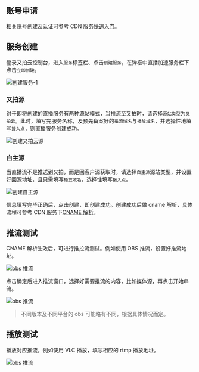 ## 账号申请
相关账号创建及认证可参考 CDN 服务[快速入门](http://docs.upyun.com/cdn/guide/)。

## 服务创建
登录又拍云控制台，进入`服务`标签栏、点击`创建服务`，在弹框中直播加速服务栏下点击`立即创建`。

   ![创建服务-1](http://image-pro.b0.upaiyun.com/product/uplive/image/build-bucket.png!800w)

### 又拍源
对于即将创建的直播服务有两种源站模式，当推流至又拍时，请选择`源站类型`为`又拍云`。此时，填写完服务名称，及预先备案好的`推流域名`与`播放域名`，并选择性地填写`接入点`，则直播服务创建成功。

![创建又拍云源](http://image-pro.b0.upaiyun.com/product/uplive/image/upyun-config.png!800w)

### 自主源
当直播流不是推送到又拍，而是回客户源获取时，请选择`自主源`源站类型，并设置好回源地址，且只需填写`播放域名`，选择性填写`接入点`。

![创建自主源](http://image-pro.b0.upaiyun.com/product/uplive/image/guest-config.png!800w)

信息填写完毕正确后，点击创建，即创建成功。创建成功后做 cname 解析，具体流程可参考 CDN 服务下[CNAME 解析](http://docs.upyun.com/cdn/guide/#cname)。

## 推流测试
CNAME 解析生效后，可进行推拉流测试。例如使用 OBS 推流，设置好推流地址。

   ![obs 推流](http://image-pro.b0.upaiyun.com/product/uplive/image/obs-1.png!800w)

   点击确定后进入推流窗口，选择好需要推流的内容，比如媒体源，再点击开始串流。
   
   ![obs 推流](http://image-pro.b0.upaiyun.com/product/uplive/image/obs-2.png!800w)
> 不同版本及不同平台的 obs 可能略有不同，根据具体情况而定。  

## 播放测试
播放对应推流，例如使用 VLC 播放，填写相应的 rtmp 播放地址。

   ![obs 推流](http://image-pro.b0.upaiyun.com/product/uplive/image/obs-3.png!800w)

